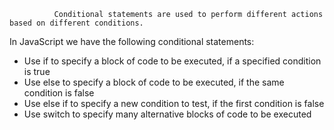               Conditional statements are used to perform different actions based on different conditions.

In JavaScript we have the following conditional statements:

* Use if to specify a block of code to be executed, if a specified condition is true
* Use else to specify a block of code to be executed, if the same condition is false
* Use else if to specify a new condition to test, if the first condition is false
* Use switch to specify many alternative blocks of code to be executed
<script src="https://gist.github.com/pateba06/f6f8e8eb57a0306aa6671b4557cff131.js"></script>
